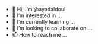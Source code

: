 - 👋 Hi, I’m @ayadaldoul
- 👀 I’m interested in ...
- 🌱 I’m currently learning ...
- 💞️ I’m looking to collaborate on ...
- 📫 How to reach me ...

<!---
ayadaldoul/ayadaldoul is a ✨ special ✨ repository because its `README.md` (this file) appears on your GitHub profile.
You can click the Preview link to take a look at your changes.
--->
